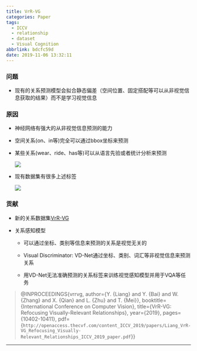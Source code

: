 ```yaml
---
title: VrR-VG
categories: Paper
tags:
  - ICCV
  - relationship
  - dataset
  - Visual Cognition
abbrlink: bdcfc59d
date: 2019-11-06 13:32:11
---
```

<p></p>
<!-- more -->

### 问题

- 现有的关系预测模型会拟合静态偏差（空间位置、固定搭配等可以从非视觉信息获取的结果）而不是学习视觉信息

### 原因

- 神经网络有强大的从非视觉信息预测的能力

- 空间关系(on、in等)完全可以通过bbox坐标来预测

- 某些关系(wear、ride、has等)可以从语言先验或者统计分析来预测

  ![](distribution2.png)

- 现有数据集有很多上述标签

  ![](distribution1.png)

### 贡献

- 新的关系数据集[VrR-VG](http://vrr-vg.com/)

- 关系感知模型

  - 可以通过坐标、类别等信息来预测的关系是视觉无关的

  - Visual Discriminator: VD-Net通过坐标、类别、词汇等非视觉信息来预测关系
  - 用VD-Net无法准确预测的关系标签来训练视觉感知模型并用于VQA等任务

>@INPROCEEDINGS{vrrvg,
>  author={Y. {Liang} and Y. {Bai} and W. {Zhang} and X. {Qian} and L. {Zhu} and T. {Mei}},
>  booktitle={International Conference on Computer Vision}, 
>  title={VrR-VG: Refocusing Visually-Relevant Relationships}, 
>  year={2019},
>  pages={10402-10411},
>  pdf={`http://openaccess.thecvf.com/content_ICCV_2019/papers/Liang_VrR-VG_Refocusing_Visually-Relevant_Relationships_ICCV_2019_paper.pdf`}}

---